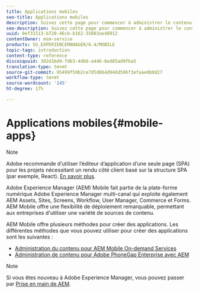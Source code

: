 ```yaml
---
title: Applications mobiles
seo-title: Applications mobiles
description: Suivez cette page pour commencer à administrer le contenu pour les applications mobiles.
seo-description: Suivez cette page pour commencer à administrer le contenu pour les applications mobiles.
uuid: 0ef31513-b720-46cb-b162-35883ae48912
contentOwner: msm-service
products: SG_EXPERIENCEMANAGER/6.4/MOBILE
topic-tags: introduction
content-type: reference
discoiquuid: 302d1bd9-fdb3-4db6-a446-6ed85ad9fba5
translation-type: tm+mt
source-git-commit: 95499f59b2ce7d5d864d948d596f3efaae0b0d27
workflow-type: tm+mt
source-wordcount: '145'
ht-degree: 17%

---
```



# Applications mobiles{#mobile-apps}

>[!NOTE]
>
>Adobe recommande d’utiliser l’éditeur d’application d’une seule page (SPA) pour les projets nécessitant un rendu côté client basé sur la structure SPA (par exemple, React). [En savoir plus](/help/sites-developing/spa-overview.md).

Adobe Experience Manager (AEM) Mobile fait partie de la plate-forme numérique Adobe Experience Manager multi-canal qui exploite également AEM Assets, Sites, Screens, Workflow, User Manager, Commerce et Forms. AEM Mobile offre une flexibilité de déploiement remarquable, permettant aux entreprises d&#39;utiliser une variété de sources de contenu.

AEM Mobile offre plusieurs méthodes pour créer des applications. Les différentes méthodes que vous pouvez utiliser pour créer des applications sont les suivantes :

* [Administration du contenu pour AEM Mobile On-demand Services](/help/mobile/aem-mobile.md)
* [Administration de contenu pour Adobe PhoneGap Enterprise avec AEM](/help/mobile/administer-phonegap.md)

>[!NOTE]
>
>Si vous êtes nouveau à Adobe Experience Manager, vous pouvez passer par [Prise en main de AEM](/help/sites-deploying/deploy.md).
